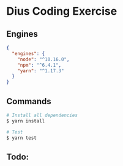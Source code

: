 # Dius Coding Exercise

## Engines
```json
{
  "engines": {
    "node": "^10.16.0",
    "npm": "^6.4.1",
    "yarn": "^1.17.3"
  }
}
```

## Commands
```bash
# Install all dependencies
$ yarn install

# Test
$ yarn test
```
## Todo:

